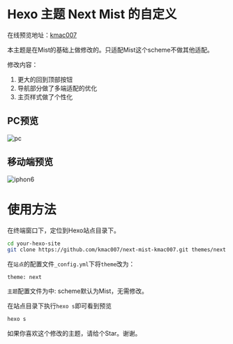 # Hexo 主题 Next Mist 的自定义
在线预览地址：[kmac007](https://kmac007.me)

本主题是在Mist的基础上做修改的。只适配Mist这个scheme不做其他适配。

修改内容：
1. 更大的回到顶部按钮
2. 导航部分做了多端适配的优化
3. 主页样式做了个性化

## PC预览

<div style="margin: 0 auto;">
  <img src="https://kmac007.b0.upaiyun.com/next-kmac007/pc.png" alt="pc"/>
</div>

## 移动端预览

<div style="margin: 0 auto;">
  <img src="https://kmac007.b0.upaiyun.com/next-kmac007/iphone6.gif" alt="iphon6"/>
</div>

# 使用方法
在终端窗口下，定位到Hexo站点目录下。
```bash
cd your-hexo-site
git clone https://github.com/kmac007/next-mist-kmac007.git themes/next
```
在`站点`的配置文件`_config.yml`下将`theme`改为：
```
theme: next
```
`主题`配置文件为中:
scheme默认为Mist，无需修改。

在站点目录下执行`hexo s`即可看到预览
```bash
hexo s
```

如果你喜欢这个修改的主题，请给个Star。谢谢。

